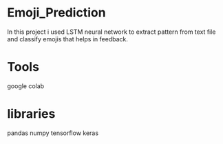 # Emoji_Prediction
In this project i used LSTM neural network to extract pattern from text file and classify emojis that helps in feedback. 

# Tools
google colab

# libraries

pandas
numpy
tensorflow
keras



